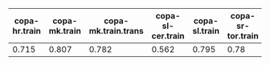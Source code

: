 | copa-hr.train | copa-mk.train | copa-mk.train.trans | copa-sl-cer.train | copa-sl.train | copa-sr-tor.train | copa-sr.train | copa-sr.train.trans |
| --- | --- | --- | --- | --- | --- | --- | --- |
| 0.715 | 0.807 | 0.782 | 0.562 | 0.795 | 0.78 | 0.83 | 0.767 |